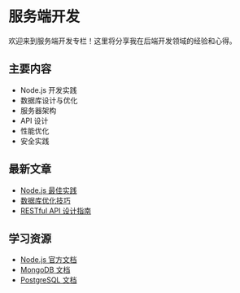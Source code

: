 # 服务端开发

欢迎来到服务端开发专栏！这里将分享我在后端开发领域的经验和心得。

## 主要内容

- Node.js 开发实践
- 数据库设计与优化
- 服务器架构
- API 设计
- 性能优化
- 安全实践

## 最新文章

- [Node.js 最佳实践](/backend/nodejs)
- [数据库优化技巧](/backend/database)
- [RESTful API 设计指南](/backend/api-design)

## 学习资源

- [Node.js 官方文档](https://nodejs.org/)
- [MongoDB 文档](https://docs.mongodb.com/)
- [PostgreSQL 文档](https://www.postgresql.org/docs/) 